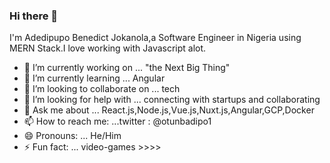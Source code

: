 ### Hi there 👋
I'm Adedipupo Benedict Jokanola,a Software Engineer in Nigeria using MERN Stack.I love working with Javascript alot.
<!--
**Adedipupo/Adedipupo** is a ✨ _special_ ✨ repository because its `README.md` (this file) appears on your GitHub profile.

Here are some ideas to get you started:
-->
- 🔭 I’m currently working on ... "the Next Big Thing"
- 🌱 I’m currently learning ... Angular
- 👯 I’m looking to collaborate on ... tech
- 🤔 I’m looking for help with  ... connecting with startups and collaborating
- 💬 Ask me about ... React.js,Node.js,Vue.js,Nuxt.js,Angular,GCP,Docker
- 📫 How to reach me: ...twitter : @otunbadipo1
- 😄 Pronouns: ... He/Him
- ⚡ Fun fact: ... video-games >>>>

